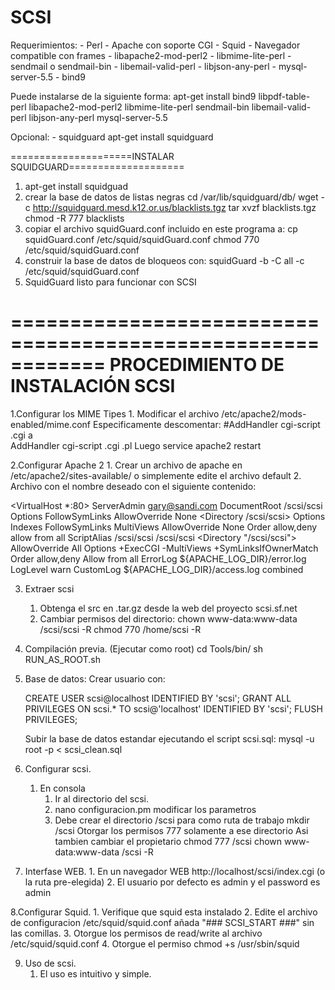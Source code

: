 SCSI
==================================
Requerimientos:
	- Perl
	- Apache con soporte CGI
	- Squid
	- Navegador compatible con frames
        - libapache2-mod-perl2
        - libmime-lite-perl
        - sendmail o sendmail-bin
        - libemail-valid-perl
        - libjson-any-perl
        - mysql-server-5.5
        - bind9

Puede instalarse de la siguiente forma:
    apt-get install bind9 libpdf-table-perl libapache2-mod-perl2  libmime-lite-perl sendmail-bin libemail-valid-perl libjson-any-perl mysql-server-5.5

Opcional:
	- squidguard
          apt-get install squidguard

=====================INSTALAR SQUIDGUARD====================

1. apt-get install squidguad
2. crear la base de datos de listas negras
    cd /var/lib/squidguard/db/
    wget -c http://squidguard.mesd.k12.or.us/blacklists.tgz
    tar xvzf blacklists.tgz
    chmod -R 777 blacklists
3. copiar el archivo squidGuard.conf incluido en este programa a:
    cp squidGuard.conf /etc/squid/squidGuard.conf
    chmod 770 /etc/squid/squidGuard.conf
4. construir la base de datos de bloqueos con:
    squidGuard -b -C all -c /etc/squid/squidGuard.conf
5. SquidGuard listo para funcionar con SCSI

============================================================
PROCEDIMIENTO DE INSTALACIÓN SCSI
============================================================

1.Configurar los MIME Tipes
	1. Modificar el archivo /etc/apache2/mods-enabled/mime.conf
	Especificamente descomentar:
            #AddHandler cgi-script .cgi
	a	
            AddHandler cgi-script .cgi .pl
	Luego 
            service apache2 restart

2.Configurar Apache 2
	1. Crear un archivo de apache en /etc/apache2/sites-available/
            o simplemente edite el archivo default
	2. Archivo con el nombre deseado con el siguiente contenido:

<VirtualHost *:80>
        ServerAdmin gary@sandi.com
        DocumentRoot /scsi/scsi
        <Directory />
                Options FollowSymLinks
                AllowOverride None
        </Directory>
        <Directory /scsi/scsi>
                Options Indexes FollowSymLinks MultiViews
                AllowOverride None
                Order allow,deny
                allow from all
        </Directory>
        ScriptAlias /scsi/scsi /scsi/scsi
        <Directory "/scsi/scsi">
                AllowOverride All
                Options +ExecCGI -MultiViews +SymLinksIfOwnerMatch
                Order allow,deny
                Allow from all
        </Directory>
        ErrorLog ${APACHE_LOG_DIR}/error.log
        LogLevel warn
        CustomLog ${APACHE_LOG_DIR}/access.log combined
</VirtualHost>

3. Extraer scsi
	1. Obtenga el src en .tar.gz desde la web del proyecto scsi.sf.net
	2. Cambiar permisos del directorio:
		chown www-data:www-data /scsi/scsi -R
		chmod 770 /home/scsi -R


4. Compilación previa. (Ejecutar como root)
    cd Tools/bin/
    sh RUN_AS_ROOT.sh

5. Base de datos:
    Crear usuario con:

    CREATE USER scsi@localhost IDENTIFIED BY 'scsi';
    GRANT ALL PRIVILEGES ON scsi.* TO scsi@'localhost' IDENTIFIED BY 'scsi';
    FLUSH PRIVILEGES;

    Subir la base de datos estandar ejecutando el script scsi.sql:
    mysql -u root -p < scsi_clean.sql 

6. Configurar scsi.
	1. En consola
		1. Ir al directorio del scsi.
		2. nano configuracion.pm modificar los parametros
		3. Debe crear el directorio /scsi para como ruta de trabajo
			mkdir /scsi
		   Otorgar los permisos 777 solamente a ese directorio
		   Asi tambien cambiar el propietario
		   	chmod 777 /scsi
		   	chown www-data:www-data /scsi -R
		
7. Interfase WEB.
        1. En un navegador WEB http://localhost/scsi/index.cgi (o la ruta pre-elegida)
        2. El usuario por defecto es admin y el password es admin
		
8.Configurar Squid.
	1. Verifique que squid esta instalado
	2. Edite el archivo de configuracion /etc/squid/squid.conf
	   añada "### SCSI_START ###" sin las comillas.
	3. Otorgue los permisos de read/write al archivo /etc/squid/squid.conf
	4. Otorgue el permiso chmod +s /usr/sbin/squid
	
9. Uso de scsi.
	1. El uso es intuitivo y simple.

